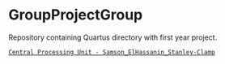 # GroupProjectGroup
Repository containing Quartus directory with first year project.

[`Central Processing Unit - Samson_ElHassanin_Stanley-Clamp`](./Central_Processing_Unit_-_Samson_ElHassanin_Stanley-Clamp.pdf)
